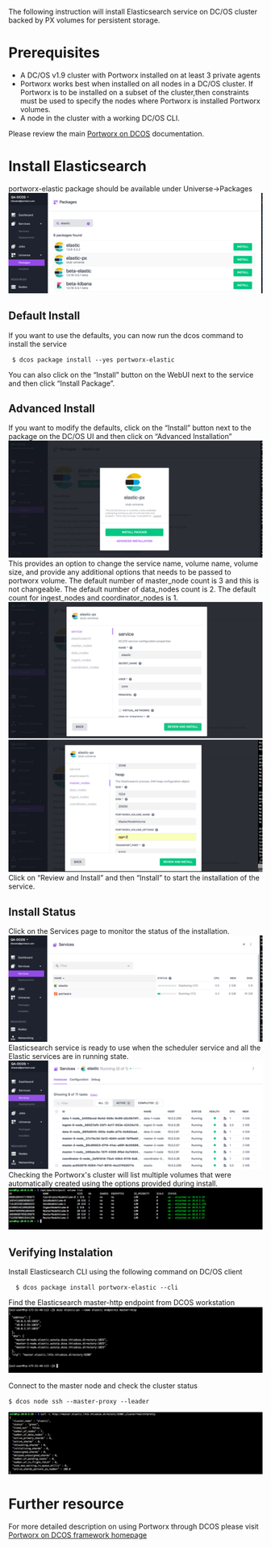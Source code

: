 
The following instruction will install Elasticsearch service on DC/OS cluster backed by PX volumes for persistent storage.

# Prerequisites

- A DC/OS v1.9 cluster with Portworx installed on at least 3 private agents
- Portworx works best when installed on all nodes in a DC/OS cluster.  If Portworx is to be installed on a subset of the cluster,then constraints must be used to specify the nodes where Portworx is installed Portworx volumes.
- A node in the cluster with a working DC/OS CLI.

Please review the main [Portworx on DCOS](https://docs.portworx.com/scheduler/mesosphere-dcos/) documentation.

# Install Elasticsearch
 portworx-elastic package should be available under Universe->Packages
![Elastic Package List](img/Elastic-install-01.png)
## Default Install
If you want to use the defaults, you can now run the dcos command to install the service
```
 $ dcos package install --yes portworx-elastic
```
You can also click on the “Install” button on the WebUI next to the service and then click “Install Package”.

## Advanced Install
If you want to modify the defaults, click on the “Install” button next to the package on the DC/OS UI and then click on
“Advanced Installation”
![Elastic Install Options](img/elastic-install-02.png)
This provides an option to change the service name, volume name, volume size, and provide any additional options that needs to be passed to portworx volume.
The default number of master_node count is 3 and this is not changeable. The default number of data_nodes count is 2. The default count for ingest_nodes and coordinator_nodes is 1.
![Elastic Portworx Options](img/elastic-install-03.png)
![Elastic Install Options](img/elastic-install-04.png)
Click on “Review and Install” and then “Install” to start the installation of the service.
## Install Status
Click on the Services page to monitor the status of the installation.
![Elastic Service Status](img/elastic-service-01.png)
Elasticsearch service is ready to use when the scheduler service and all the Elastic services are in running state.
![Elastic Install Complete](img/Elastic-service-02.png)
Checking the Portworx's cluster will list multiple volumes that were automatically created using the options provided during install.
![Elastic Portworx Volume](img/elastic_volume_01.png)

## Verifying Instalation
Install Elasticsearch CLI using the following command on DC/OS client
```
  $ dcos package install portworx-elastic --cli
```
Find the Elasticsearch master-http endpoint from DCOS workstation
![Elastic Master Endpoint](img/elastic_endpoints.png)

Connect to the master node and check the cluster status
```
$ dcos node ssh --master-proxy --leader
```
![Elastic Cluster Health](img/elastic_cluster_health.png)

# Further resource
For more detailed description on using Portworx through DCOS please visit  [Portworx on DCOS framework homepage](https://docs.portworx.com/scheduler/mesosphere-dcos)
